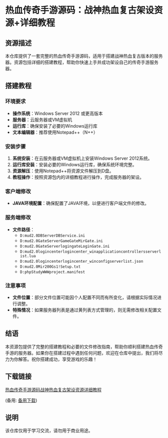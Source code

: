 # 热血传奇手游源码：战神热血复古架设资源+详细教程

## 资源描述
本仓库提供了一套完整的热血传奇手游源码，适用于搭建战神热血复古版本的服务器。资源包括详细的搭建教程，帮助你快速上手并成功架设自己的传奇手游服务器。

## 搭建教程
### 环境要求
- **操作系统**：Windows Server 2012 或更高版本
- **服务器**：云服务器或VM虚拟机
- **运行库**：确保安装了必要的Windows运行库
- **文本编辑器**：推荐使用Notepad++（N++）

### 安装步骤
1. **系统安装**：在云服务器或VM虚拟机上安装Windows Server 2012系统。
2. **运行库安装**：安装必要的Windows运行库，确保系统环境完整。
3. **资源解压**：使用Notepad++将资源文件解压到D盘。
4. **教程操作**：按照资源包内的详细教程进行操作，完成服务器的架设。

### 客户端修改
- **JAVA环境配置**：确保配置了JAVA环境，以便进行客户端文件的修改。

### 服务端修改
- **文件路径**：
  - `D:mud2.0DBServerDBService.ini`
  - `D:mud2.0GateServerGameGateMirGate.ini`
  - `D:mud2.0GateServerlogingateLoginGate.ini`
  - `D:mud2.0logincenterlogincenter_winapplicationcontrollersserverlist.lua`
  - `D:mud2.0logincenterlogincenter_winconfigserverlist.json`
  - `D:mud2.0Mir200Gs1!Setup.txt`
  - `D:phpStudyWWWproject.manifest`

### 注意事项
- **文件位置**：部分文件位置可能因个人配置不同而有所变化，请根据实际情况进行调整。
- **特殊情况**：如果服务器列表是通过黄列表方式管理的，则无需修改相关配置文件。

## 结语
本资源包提供了完整的搭建教程和必要的文件修改指南，帮助你顺利搭建热血传奇手游的服务器。如果你在搭建过程中遇到任何问题，欢迎在仓库中提出，我们将尽力为你解答。祝你搭建成功，享受游戏的乐趣！

## 下载链接
[热血传奇手游源码战神热血复古架设资源详细教程](https://pan.quark.cn/s/23d566709ef5) 

(备用: [备用下载](https://pan.baidu.com/s/1fKu_bTHs1Qf8DfIan7H-aA?pwd=1234))

## 说明

该仓库仅用于学习交流，请勿用于商业用途。
